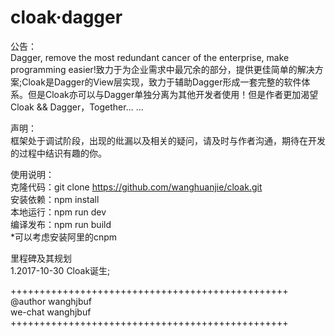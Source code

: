 # cloak·dagger

公告：<br/>
Dagger, remove the most redundant cancer of the enterprise, make programming easier!致力于为企业需求中最冗余的部分，提供更佳简单的解决方案;Cloak是Dagger的View层实现，致力于辅助Dagger形成一套完整的软件体系。但是Cloak亦可以与Dagger单独分离为其他开发者使用！但是作者更加渴望Cloak && Dagger，Together... ...<br/>

声明：<br/>
框架处于调试阶段，出现的纰漏以及相关的疑问，请及时与作者沟通，期待在开发的过程中结识有趣的你。<br/>

使用说明：<br/>
克隆代码：git clone https://github.com/wanghuanjie/cloak.git<br/>
安装依赖：npm install<br/>
本地运行：npm run dev<br/>
编译发布：npm run build<br/>
*可以考虑安装阿里的cnpm<br/>

里程碑及其规划<br/>
1.2017-10-30 Cloak诞生;<br/>

++++++++++++++++++++++++++++++++++++++++++++++++<br/>
@author wanghjbuf<br/>
we-chat wanghjbuf<br/>
++++++++++++++++++++++++++++++++++++++++++++++++<br/>
